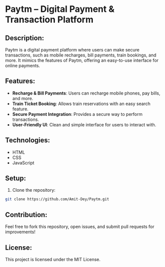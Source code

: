 # Paytm – Digital Payment & Transaction Platform

## Description:
Paytm is a digital payment platform where users can make secure transactions, such as mobile recharges, bill payments, train bookings, and more. It mimics the features of Paytm, offering an easy-to-use interface for online payments.

## Features:
- **Recharge & Bill Payments**: Users can recharge mobile phones, pay bills, and more.
- **Train Ticket Booking**: Allows train reservations with an easy search feature.
- **Secure Payment Integration**: Provides a secure way to perform transactions.
- **User-Friendly UI**: Clean and simple interface for users to interact with.

## Technologies:
- HTML
- CSS
- JavaScript

## Setup:
1. Clone the repository:
  ```bash
  git clone https://github.com/Amit-Dey/Paytm.git
  ```

## Contribution:
Feel free to fork this repository, open issues, and submit pull requests for improvements!

## License:
This project is licensed under the MIT License.
